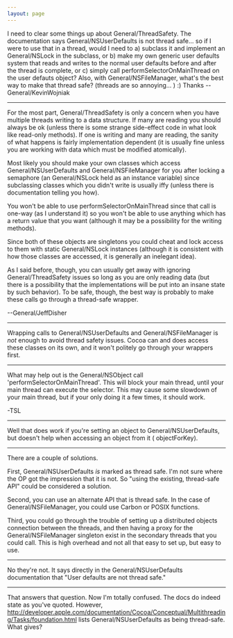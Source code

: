 ```yaml
---
layout: page
---
```


I need to clear some things up about General/ThreadSafety. The documentation says General/NSUserDefaults is not thread safe... so if I were to use that in a thread, would I need to a) subclass it and implement an General/NSLock in the subclass, or b) make my own generic user defaults system that reads and writes to the normal user defaults before and after the thread is complete, or c) simply call performSelectorOnMainThread on the user defauts object? Also, with General/NSFileManager, what's the best way to make that thread safe? (threads are so annoying... ) :) Thanks --General/KevinWojniak

----

For the most part, General/ThreadSafety is only a concern when you have multiple threads writing to a data structure.  If many are reading you should always be ok (unless there is some strange side-effect code in what look like read-only methods).  If one is writing and many are reading, the sanity of what happens is fairly implementation dependent (it is usually fine unless you are working with data which must be modified atomically).

Most likely you should make your own classes which access General/NSUserDefaults and General/NSFileManager for you after locking a semaphore (an General/NSLock held as an instance variable) since subclassing classes which you didn't write is usually iffy (unless there is documentation telling you how).

You won't be able to use performSelectorOnMainThread since that call is one-way (as I understand it) so you won't be able to use anything which has a return value that you want (although it may be a possibility for the writing methods).

Since both of these objects are singletons you could cheat and lock access to them with static General/NSLock instances (although it is consistent with how those classes are accessed, it is generally an inelegant idea).

As I said before, though, you can usually get away with ignoring General/ThreadSafety issues so long as you are only reading data (but there is a possibility that the implementations will be put into an insane state by such behavior).  To be safe, though, the best way is probably to make these calls go through a thread-safe wrapper.

--General/JeffDisher

----

Wrapping calls to General/NSUserDefaults and General/NSFileManager is *not* enough to avoid thread safety issues. Cocoa can and does access these classes on its own, and it won't politely go through your wrappers first.

----

What may help out is the General/NSObject call 'performSelectorOnMainThread'. This will block your main thread, until your main thread can execute the selector. This may cause some slowdown of your main thread, but if your only doing it a few times, it should work.

-TSL

----

Well that does work if you're setting an object to General/NSUserDefaults, but doesn't help when accessing an object from it (    objectForKey).

----

There are a couple of solutions.

First, General/NSUserDefaults *is* marked as thread safe. I'm not sure where the OP got the impression that it is not. So "using the existing, thread-safe API" could be considered a solution.

Second, you can use an alternate API that is thread safe. In the case of General/NSFileManager, you could use Carbon or POSIX functions.

Third, you could go through the trouble of setting up a distributed objects connection between the threads, and then having a proxy for the General/NSFileManager singleton exist in the secondary threads that you could call. This is high overhead and not all that easy to set up, but easy to use.

----

No they're not. It says directly in the General/NSUserDefaults documentation that "User defaults are not thread safe."

----

That answers that question. Now I'm totally confused. The docs do indeed state as you've quoted. However, http://developer.apple.com/documentation/Cocoa/Conceptual/Multithreading/Tasks/foundation.html lists General/NSUserDefaults as being thread-safe. What gives?